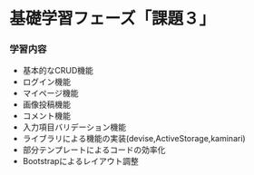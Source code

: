 # 基礎学習フェーズ「課題３」

### 学習内容
- 基本的なCRUD機能
- ログイン機能
- マイページ機能
- 画像投稿機能
- コメント機能
- 入力項目バリデーション機能
- ライブラリによる機能の実装(devise,ActiveStorage,kaminari)
- 部分テンプレートによるコードの効率化
- Bootstrapによるレイアウト調整